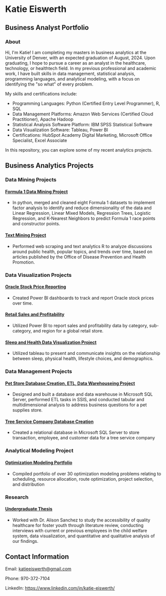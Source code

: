 # Katie Eiswerth 
## Business Analyst Portfolio


### About
Hi, I'm Katie! I am completing my masters in business analytics at the University of Denver, with an expected graduation of August, 2024. Upon graduating, I hope to pursue a career as an analyst in the healthcare, technology, or healthtech field. In my previous professional and academic work, I have built skills in data management, statistical analysis, programming languages, and analytical modeling, with a focus on identifying the "so what" of every problem.

My skills and certifications include:
- Programming Languages: Python (Certified Entry Level Programmer), R, SQL
- Data Management Platforms: Amazon Web Services (Certified Cloud Practitioner), Apache Hadoop
- Statistical Analysis Software Platform: IBM SPSS Statistical Software
- Data Visualization Software: Tableau, Power BI
- Certifications: HubSpot Academy Digital Marketing, Microsoft Office Specialist, Excel Associate 

In this repository, you can explore some of my recent analytics projects. 



## Business Analytics Projects

### Data Mining Projects

#### [Formula 1 Data Mining Project](https://github.com/katie-eiswerth/F1-Data-Mining-Project/tree/main)
- In python, merged and cleaned eight Formula 1 datasets to implement factor analysis to identify and reduce dimensionality of the data and Linear Regression, Linear Mixed Models, Regression Trees, Logistic Regression, and K-Nearest Neighbors to predict Formula 1 race points and constructor points.

#### [Text Mining Project](https://github.com/katie-eiswerth/health.gov-Text-Mining-Project)
- Performed web scraping and text analytics R to analyze discussions around public health, popular topics, and trends over time, based on articles published by the Office of Disease Prevention and Health Promotion.

### Data Visualization Projects

#### [Oracle Stock Price Reporting](https://github.com/katie-eiswerth/Oracle-Stock-Price-Reporting-Dashboards/tree/main)
- Created Power BI dashboards to track and report Oracle stock prices over time.
  
#### [Retail Sales and Profitability](https://github.com/katie-eiswerth/Retail-Sales-and-Profitability-Dashboards)
- Utilized Power BI to report sales and profitability data by category, sub-category, and region for a global retail store.

#### [Sleep and Health Data Visualization Project](https://github.com/katie-eiswerth/Sleep-and-Health-Data-Visualization)
- Utilized tableau to present and communicate insights on the relationship between sleep, physical health, lifestyle choices, and demographics.
  
### Data Management Projects 

#### [Pet Store Database Creation, ETL, Data Warehouseing Project](https://github.com/katie-eiswerth/Data-Warehousing-Project)
- Designed and built a database and data warehouse in Microsoft SQL Server, performed ETL tasks in SSIS, and conducted tabular and multidimensional analysis to address business questions for a pet supplies store. 

#### [Tree Service Company Database Creation](https://github.com/katie-eiswerth/Tree-Service-Database-Creation-Project)
- Created a relational database in Microsoft SQL Server to store transaction, employee, and customer data for a tree service company

### Analytical Modeling Project

#### [Optimization Modeling Portfolio](https://github.com/katie-eiswerth/Optimization-Portfolio)
- Compiled portfolio of over 30 optimization modeling problems relating to scheduling, resource allocation, route optimization, project selection, and distribution

### Research

#### [Undergraduate Thesis](https://github.com/katie-eiswerth/Research-Thesis)           
- Worked with Dr. Alison Sanchez to study the accessibility of quality healthcare for foster youth through literature review, conducting interviews with current or previous employees in the child welfare system, data visualization, and quantitative and qualitative analysis of our findings.  

## Contact Information
Email: katieeiswerth@gmail.com

Phone: 970-372-7104

LinkedIn: https://www.linkedin.com/in/katie-eiswerth/
